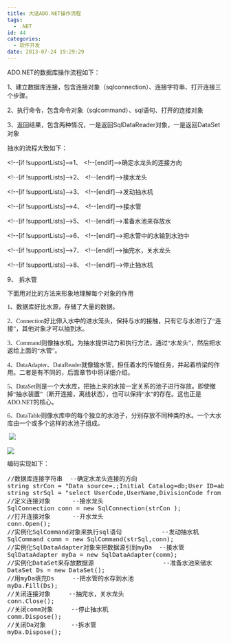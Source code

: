 ```yaml
---
title: 大话ADO.NET操作流程
tags:
  - .NET
id: 44
categories:
  - 软件开发
date: 2013-07-24 19:29:29
---
```


<span lang="EN-US">ADO.NET</span><span style="font-family: 宋体; mso-ascii-font-family: 'Times New Roman'; mso-hansi-font-family: 'Times New Roman';">的数据库操作流程如下：</span>

<span lang="EN-US">1</span><span style="font-family: 宋体; mso-ascii-font-family: 'Times New Roman'; mso-hansi-font-family: 'Times New Roman';">、建立数据库连接，包含连接对象（</span><span lang="EN-US">sqlconnection</span><span style="font-family: 宋体; mso-ascii-font-family: 'Times New Roman'; mso-hansi-font-family: 'Times New Roman';">）、连接字符串、打开连接三个步骤。</span>

<span lang="EN-US">2</span><span style="font-family: 宋体; mso-ascii-font-family: 'Times New Roman'; mso-hansi-font-family: 'Times New Roman';">、执行命令，包含命令对象（</span><span lang="EN-US">sqlcommand</span><span style="font-family: 宋体; mso-ascii-font-family: 'Times New Roman'; mso-hansi-font-family: 'Times New Roman';">）、</span><span lang="EN-US">sql</span><span style="font-family: 宋体; mso-ascii-font-family: 'Times New Roman'; mso-hansi-font-family: 'Times New Roman';">语句、打开的连接对象</span>

<span lang="EN-US">3</span><span style="font-family: 宋体; mso-ascii-font-family: 'Times New Roman'; mso-hansi-font-family: 'Times New Roman';">、返回结果，包含两种情况，一是返回</span><span lang="EN-US">SqlDataReader</span><span style="font-family: 宋体; mso-ascii-font-family: 'Times New Roman'; mso-hansi-font-family: 'Times New Roman';">对象，一是返回</span><span lang="EN-US">DataSet</span><span style="font-family: 宋体; mso-ascii-font-family: 'Times New Roman'; mso-hansi-font-family: 'Times New Roman';">对象</span>

<span style="font-family: 宋体; mso-ascii-font-family: 'Times New Roman'; mso-hansi-font-family: 'Times New Roman';">抽水的流程大致如下：</span>

&lt;!--[if !supportLists]--&gt;<span lang="EN-US">1、<span style="font-size: 7pt; font-family: 'Times New Roman';">  </span></span>&lt;!--[endif]--&gt;<span style="font-family: 宋体; mso-ascii-font-family: 'Times New Roman'; mso-hansi-font-family: 'Times New Roman';">确定水龙头的连接方向</span>

&lt;!--[if !supportLists]--&gt;<span lang="EN-US">2、<span style="font-size: 7pt; font-family: 'Times New Roman';">  </span></span>&lt;!--[endif]--&gt;<span style="font-family: 宋体; mso-ascii-font-family: 'Times New Roman'; mso-hansi-font-family: 'Times New Roman';">接水龙头</span>

&lt;!--[if !supportLists]--&gt;<span lang="EN-US">3、<span style="font-size: 7pt; font-family: 'Times New Roman';">  </span></span>&lt;!--[endif]--&gt;<span style="font-family: 宋体; mso-ascii-font-family: 'Times New Roman'; mso-hansi-font-family: 'Times New Roman';">发动抽水机</span>

&lt;!--[if !supportLists]--&gt;<span lang="EN-US">4、<span style="font-size: 7pt; font-family: 'Times New Roman';">  </span></span>&lt;!--[endif]--&gt;<span style="font-family: 宋体; mso-ascii-font-family: 'Times New Roman'; mso-hansi-font-family: 'Times New Roman';">接水管</span>

&lt;!--[if !supportLists]--&gt;<span lang="EN-US">5、<span style="font-size: 7pt; font-family: 'Times New Roman';">  </span></span>&lt;!--[endif]--&gt;<span style="font-family: 宋体; mso-ascii-font-family: 'Times New Roman'; mso-hansi-font-family: 'Times New Roman';">准备水池来存放水</span>

&lt;!--[if !supportLists]--&gt;<span lang="EN-US">6、<span style="font-size: 7pt; font-family: 'Times New Roman';">  </span></span>&lt;!--[endif]--&gt;<span style="font-family: 宋体; mso-ascii-font-family: 'Times New Roman'; mso-hansi-font-family: 'Times New Roman';">把水管中的水输到水池中</span>

&lt;!--[if !supportLists]--&gt;<span lang="EN-US">7、<span style="font-size: 7pt; font-family: 'Times New Roman';">  </span></span>&lt;!--[endif]--&gt;<span style="font-family: 宋体; mso-ascii-font-family: 'Times New Roman'; mso-hansi-font-family: 'Times New Roman';">抽完水，关水龙头</span>

&lt;!--[if !supportLists]--&gt;<span lang="EN-US">8、<span style="font-size: 7pt; font-family: 'Times New Roman';">  </span></span>&lt;!--[endif]--&gt;<span style="font-family: 宋体; mso-ascii-font-family: 'Times New Roman'; mso-hansi-font-family: 'Times New Roman';">停止抽水机</span>

<span style="text-indent: -18pt;" lang="EN-US">9、<span style="font-size: 7pt; font-family: 'Times New Roman';">  </span></span><span style="text-indent: -18pt; font-family: 宋体;">拆水管</span>

<span style="font-size: 10.5pt; line-height: 125%;">下面用对比的方法来形象地理解每个对象的作用</span>

<span style="font-size: 10.5pt; line-height: 125%;">
</span>

<span style="font-size: 10.5pt; line-height: 125%; font-family: Simsun;" lang="EN-US">1</span><span style="font-size: 10.5pt; line-height: 125%;">、数据库好比水源，存储了大量的数据。</span>

<span style="font-size: 10.5pt; line-height: 125%;">
</span>

<span style="font-size: 10.5pt; line-height: 125%; font-family: Simsun;" lang="EN-US">2</span><span style="font-size: 10.5pt; line-height: 125%;">、</span><span style="font-size: 10.5pt; line-height: 125%; font-family: Simsun;" lang="EN-US">Connection</span><span style="font-size: 10.5pt; line-height: 125%;">好比伸入水中的进水笼头，保持与水的接触，只有它与水进行了</span><span style="font-size: 10.5pt; line-height: 125%; font-family: Simsun;" lang="EN-US">“</span><span style="font-size: 10.5pt; line-height: 125%;">连接</span><span style="font-size: 10.5pt; line-height: 125%; font-family: Simsun;" lang="EN-US">”</span><span style="font-size: 10.5pt; line-height: 125%;">，其他对象才可以抽到水。</span>

<span style="font-size: 10.5pt; line-height: 125%;">
</span>

<span style="font-size: 10.5pt; line-height: 125%; font-family: Simsun;" lang="EN-US">3</span><span style="font-size: 10.5pt; line-height: 125%;">、</span><span style="font-size: 10.5pt; line-height: 125%; font-family: Simsun;" lang="EN-US">Command</span><span style="font-size: 10.5pt; line-height: 125%;">则像抽水机，为抽水提供动力和执行方法，通过</span><span style="font-size: 10.5pt; line-height: 125%; font-family: Simsun;" lang="EN-US">“</span><span style="font-size: 10.5pt; line-height: 125%;">水龙头</span><span style="font-size: 10.5pt; line-height: 125%; font-family: Simsun;" lang="EN-US">”</span><span style="font-size: 10.5pt; line-height: 125%;">，然后把水返给上面的</span><span style="font-size: 10.5pt; line-height: 125%; font-family: Simsun;" lang="EN-US">“</span><span style="font-size: 10.5pt; line-height: 125%;">水管</span><span style="font-size: 10.5pt; line-height: 125%; font-family: Simsun;" lang="EN-US">”</span><span style="font-size: 10.5pt; line-height: 125%;">。</span>

<span style="font-size: 10.5pt; line-height: 125%;">
</span>

<span style="font-size: 10.5pt; line-height: 125%; font-family: Simsun;" lang="EN-US">4</span><span style="font-size: 10.5pt; line-height: 125%;">、</span><span style="font-size: 10.5pt; line-height: 125%; font-family: Simsun;" lang="EN-US">DataAdapter</span><span style="font-size: 10.5pt; line-height: 125%;">、</span><span style="font-size: 10.5pt; line-height: 125%; font-family: Simsun;" lang="EN-US">DataReader</span><span style="font-size: 10.5pt; line-height: 125%;">就像输水管，担任着水的传输任务，并起着桥梁的作用。二者是有不同的，后面章节中将详细介绍。</span>

<span style="font-size: 10.5pt; line-height: 125%;">
</span>

<span style="font-size: 10.5pt; line-height: 125%; font-family: Simsun;" lang="EN-US">5</span><span style="font-size: 10.5pt; line-height: 125%;">、</span><span style="font-size: 10.5pt; line-height: 125%; font-family: Simsun;" lang="EN-US">DataSet</span><span style="font-size: 10.5pt; line-height: 125%;">则是一个大水库，把抽上来的水按一定关系的池子进行存放。即使撤掉</span><span style="font-size: 10.5pt; line-height: 125%; font-family: Simsun;" lang="EN-US">“</span><span style="font-size: 10.5pt; line-height: 125%;">抽水装置</span><span style="font-size: 10.5pt; line-height: 125%; font-family: Simsun;" lang="EN-US">”</span><span style="font-size: 10.5pt; line-height: 125%;">（断开连接，离线状态），也可以保持</span><span style="font-size: 10.5pt; line-height: 125%; font-family: Simsun;" lang="EN-US">“</span><span style="font-size: 10.5pt; line-height: 125%;">水</span><span style="font-size: 10.5pt; line-height: 125%; font-family: Simsun;" lang="EN-US">”</span><span style="font-size: 10.5pt; line-height: 125%;">的存在。这也正是</span><span style="font-size: 10.5pt; line-height: 125%; font-family: Simsun;" lang="EN-US">ADO.NET</span><span style="font-size: 10.5pt; line-height: 125%;">的核心。</span>

<span style="font-size: 10.5pt; line-height: 125%;">
</span>

<span style="line-height: 125%; text-indent: -18pt; font-family: Simsun;" lang="EN-US">6</span><span style="line-height: 125%; text-indent: -18pt; font-family: 宋体;">、</span><span style="line-height: 125%; text-indent: -18pt; font-family: Simsun;" lang="EN-US">DataTable</span><span style="line-height: 125%; text-indent: -18pt; font-family: 宋体;">则像水库中的每个独立的水池子，分别存放不同种类的水。一个大水库由一个或多个这样的水池子组成。</span>

 ![](http://i2.tietuku.com/e5e476fe56d1cb0e.jpg)

<span style="line-height: 125%; text-indent: -18pt; font-family: 宋体;">[](http://zhousenbiao.com/index.php/attachment/46/ "2012179090.jpg")</span>

<span style="line-height: 125%; text-indent: -18pt; font-family: 宋体;">
</span>

![](file:///C:/Documents%20and%20Settings/eec/桌面/clip_image001.jpg)

<span style="font-family: 宋体; font-size: 10.5pt; line-height: 125%; text-indent: -18pt;">编码实现如下：</span>

<pre class="prettyprint linenums bush:csharp" lang="csharp">//数据库连接字符串  --确定水龙头连接的方向
string strCon = "Data source=.;Initial Catalog=db;User ID=abc;Password= ";
string strSql = "select UserCode,UserName,DivisionCode from UserMas";
//定义连接对象      --接水龙头
SqlConnection conn = new SqlConnection(strCon );
//打开连接对象      --开水龙头
conn.Open();
//实例化SqlCommand对象来执行sql语句           --发动抽水机
SqlCommand comm = new SqlCommand(strSql,conn);
//实例化SqlDataAdapter对象来把数据源引到myDa  --接水管
SqlDataAdapter myDa = new SqlDataAdapter(comm);
//实例化DataSet来存放数据源                   --准备水池来储水
DataSet Ds = new DataSet();
//用myDa填充Ds     --把水管的水存到水池
myDa.Fill(Ds);
//关闭连接对象     --抽完水，关水龙头
conn.Close();
//关闭comm对象     --停止抽水机
comm.Dispose();
//关闭Da对象       --拆水管
myDa.Dispose();</pre>

<span style="font-family: 宋体; font-size: 10.5pt; line-height: 125%; text-indent: -18pt;">
</span>